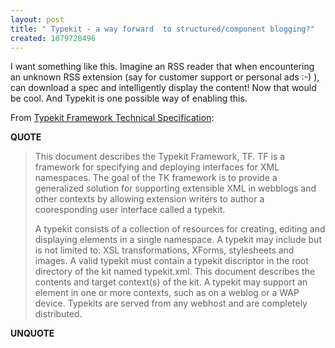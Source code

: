 ```yaml
---
layout: post
title: " Typekit - a way forward  to structured/component blogging?"
created: 1079728496
---
```

I want something like this.  Imagine an RSS reader that when encountering an unknown RSS extension (say for customer support or personal ads :-) ), can download a spec and intelligently display the content! Now that would be cool.  And Typekit is one possible way of enabling this.

From <a href="http://www.aquameta.com/~eric/writings/typekit/">Typekit Framework Technical Specification</a>:<p><strong>QUOTE</strong></p><blockquote><p>This document describes the Typekit Framework, TF. TF is a framework for specifying and deploying interfaces for XML namespaces. The goal of the TK framework is to provide a generalized solution for supporting extensible XML in webblogs and other contexts by allowing extension writers to author a cooresponding user interface called a typekit.</p>
<p>A typekit consists of a collection of resources for creating, editing and displaying elements in a single namespace. A typekit may include but is not limited to: XSL transformations, XForms, stylesheets and images. A valid typekit must contain a typekit discriptor in the root directory of the kit named typekit.xml. This document describes the contents and target context(s) of the kit. A typekit may support an element in one or more contexts, such as on a weblog or a WAP device. Typekits are served from any webhost and are completely distributed.</p></blockquote><p><strong>UNQUOTE</strong></p>

